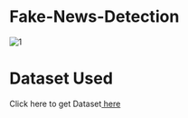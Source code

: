 # Fake-News-Detection
 ![1](https://storage.googleapis.com/kaggle-datasets-images/572515/1037534/0ff0a3586a51ef5f59bde5bd754dbb72/dataset-cover.jpg)

# Dataset Used
Click here to get Dataset[ here](https://www.kaggle.com/datasets/clmentbisaillon/fake-and-real-news-dataset)
